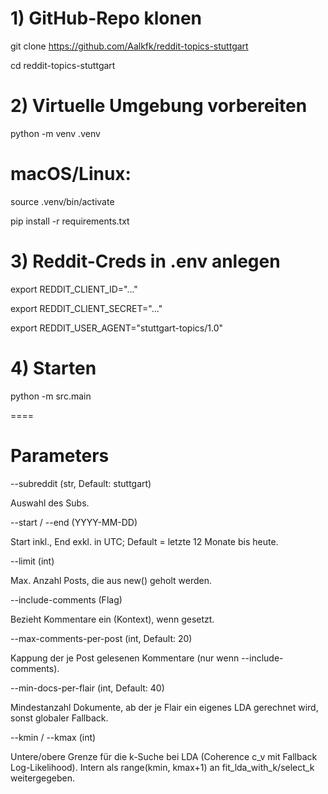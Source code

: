# 1) GitHub-Repo klonen
git clone https://github.com/Aalkfk/reddit-topics-stuttgart

cd reddit-topics-stuttgart

# 2) Virtuelle Umgebung vorbereiten

python -m venv .venv

# macOS/Linux:

source .venv/bin/activate

pip install -r requirements.txt

# 3) Reddit-Creds in .env anlegen
export REDDIT_CLIENT_ID="..."

export REDDIT_CLIENT_SECRET="..."

export REDDIT_USER_AGENT="stuttgart-topics/1.0"

# 4) Starten
python -m src.main

====
# Parameters
--subreddit (str, Default: stuttgart)

Auswahl des Subs.


--start / --end (YYYY-MM-DD)

Start inkl., End exkl. in UTC; Default = letzte 12 Monate bis heute.


--limit (int)

Max. Anzahl Posts, die aus new() geholt werden.


--include-comments (Flag)

Bezieht Kommentare ein (Kontext), wenn gesetzt.


--max-comments-per-post (int, Default: 20)

Kappung der je Post gelesenen Kommentare (nur wenn --include-comments).


--min-docs-per-flair (int, Default: 40)

Mindestanzahl Dokumente, ab der je Flair ein eigenes LDA gerechnet wird, sonst globaler Fallback.


--kmin / --kmax (int)

Untere/obere Grenze für die k-Suche bei LDA (Coherence c_v mit Fallback Log-Likelihood). Intern als range(kmin, kmax+1) an fit_lda_with_k/select_k weitergegeben.
